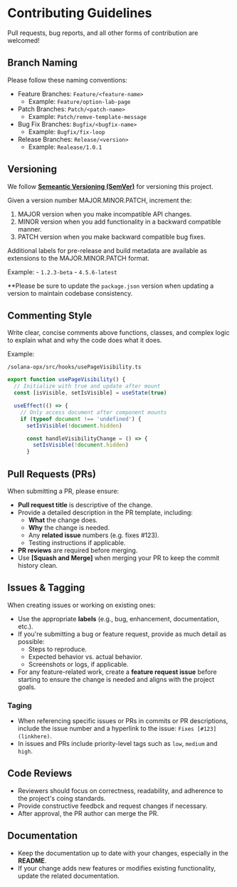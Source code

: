 # Contributing Guidelines

Pull requests, bug reports, and all other forms of contribution are welcomed!

## Branch Naming

Please follow these naming conventions:

- Feature Branches: ```Feature/<feature-name>```
    - Example: ```Feature/option-lab-page```
- Patch Branches: ```Patch/<patch-name>```
    - Example: ```Patch/remve-template-message```
- Bug Fix Branches: ```Bugfix/<bugfix-name>```
    - Example: ```Bugfix/fix-loop```
- Release Branches: ```Release/<version>```
    - Example: ```Realease/1.0.1```

## Versioning

We follow [**Semeantic Versioning (SemVer)**](https://semver.org/) for versioning this project.

Given a version number MAJOR.MINOR.PATCH, increment the:

1. MAJOR version when you make incompatible API changes.
2. MINOR version when you add functionality in a backward compatible manner.
3. PATCH version when you make backward compatible bug fixes.

Additional labels for pre-release and build metadata are available as extensions to the MAJOR.MINOR.PATCH format.

Example:
    - ```1.2.3-beta```
    - ```4.5.6-latest```

**Please be sure to update the `package.json` version when updating a version to maintain codebase consistency. 
## Commenting Style

Write clear, concise comments above functions, classes, and complex logic to explain what and why the code does what it does.

Example:

```/solana-opx/src/hooks/usePageVisibility.ts```

```js
export function usePageVisibility() {
  // Initialize with true and update after mount
  const [isVisible, setIsVisible] = useState(true)

  useEffect(() => {
    // Only access document after component mounts
    if (typeof document !== 'undefined') {
      setIsVisible(!document.hidden)

      const handleVisibilityChange = () => {
        setIsVisible(!document.hidden)
      }
```

## Pull Requests (PRs)

When submitting a PR, please ensure:

- **Pull request title** is descriptive of the change.
- Provide a detailed description in the PR template, including:
  - **What** the change does.
  - **Why** the change is needed.
  - Any **related issue** numbers (e.g. fixes #123).
  - Testing instructions if applicable.
- **PR reviews** are required before merging.
- Use **[Squash and Merge]** when merging your PR to keep the commit history clean. 

## Issues & Tagging

When creating issues or working on existing ones:

- Use the appropriate **labels** (e.g., bug, enhancement, documentation, etc.).
- If you're submitting a bug or feature request, provide as much detail as possible:
  - Steps to reproduce.
  - Expected behavior vs. actual behavior.
  - Screenshots or logs, if applicable.
- For any feature-related work, create a **feature request issue** before starting to ensure the change is needed and aligns with the project goals.

### Taging

- When referencing specific issues or PRs in commits or PR descriptions, include the issue number and a hyperlink to the issue: ```Fixes [#123](linkhere)```.
- In issues and PRs include priority-level tags such as ```low```, ```medium``` and ```high```.

## Code Reviews

- Reviewers should focus on correctness, readability, and adherence to the project's coing standards.
- Provide constructive feedbck and request changes if necessary.
- After approval, the PR author can merge the PR.

## Documentation

- Keep the documentation up to date with your changes, especially in the **README**.
- If your change adds new features or modifies existing functionality, update the related documentation.
